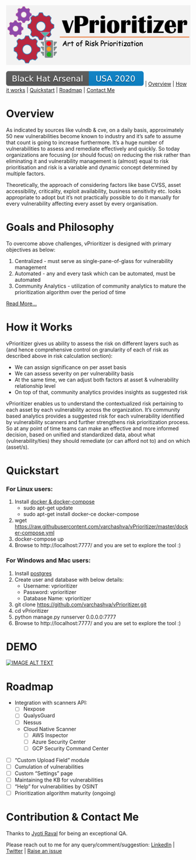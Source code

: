 [![Logo](images/vprioritizer_logo.png)]()

[![BHUSA2020](images/BHUSA2020.svg)](https://www.blackhat.com/us-20/arsenal/schedule/#vprioritizer-learn-to-say-no-to-almost-every-vulnerability-art-of-risk-prioritisation-21192) \| [Overview](#overview) \| [How it works](how-it-works) \| [Quickstart](quickstart) \| [Roadmap](roadmap) \| [Contact Me](#contribution--contact-me)

# Overview
As indicated by sources like vulndb & cve, on a daily basis, approximately 50 new vulnerabilities become known to industry and it’s safe to assume that count is going to increase furthermore. It’s a huge number of vulnerabilities to assess and remediate effectively and quickly. So today organizations are focusing (or should focus) on reducing the risk rather than eliminating it and vulnerability management is (almost) equal to risk prioritisation and risk is a variable and dynamic concept determined by multiple factors.

Theoretically, the approach of considering factors like base CVSS, asset accessibility, criticality, exploit availability, business sensitivity etc. looks appropriate to adopt but it’s not practically possible to do it manually for every vulnerability affecting every asset by every organisation. 

# Goals and Philosophy 
To overcome above challenges, vPrioritizer is designed with primary objectives as below: 

1. Centralized - must serve as single-pane-of-glass for vulnerability management
2. Automated - any and every task which can be automated, must be automated
3. Community Analytics - utilization of community analytics to mature the prioritization algorithm over the period of time

[Read More…](https://medium.com/@rana.miet/learn-to-say-no-to-almost-every-vulnerability-intro-to-vprioritizer-9b2aa15369a1?sk=28c65b8540f31eab5e99a751c24240f3)

# How it Works
vPrioritizer gives us ability to assess the risk on different layers such as (and hence comprehensive control on granularity of each of risk as described above in risk calculation section):

- We can assign significance on per asset basis 
- We can assess severity on per vulnerability basis
- At the same time, we can adjust both factors at asset & vulnerability relationship level 
- On top of that, community analytics provides insights as suggested risk

vPrioritizer enables us to understand the contextualized risk pertaining to each asset by each vulnerability across the organization. It’s community based analytics provides a suggested risk for each vulnerability identified by vulnerability scanners and further strengthens risk prioritization process. So at any point of time teams can make an effective and more informed decision, based on unified and standardized data, about what (vulnerability/ties) they should remediate (or can afford not to) and on which (asset/s).

# Quickstart
### For Linux users:
1. Install [docker & docker-compose](https://docs.docker.com/install/linux/docker-ce/debian/#install-using-the-repository)
   - sudo apt-get update
   - sudo apt-get install docker-ce docker-compose
2. wget https://raw.githubusercontent.com/varchashva/vPrioritizer/master/docker-compose.yml
3. docker-compose up
4. Browse to http://localhost:7777/ and you are set to explore the tool :)

### For Windows and Mac users:
1. Install [postgres](https://www.postgresql.org/docs/9.3/installation.html)
2. Create user and database with below details:
   - Username: vprioritizer
   - Password: vprioritizer
   - Database Name: vprioritizer
3. git clone https://github.com/varchashva/vPrioritizer.git
4. cd vPrioritizer
5. python manage.py runserver 0.0.0.0:7777
6. Browse to http://localhost:7777/ and you are set to explore the tool :)

# DEMO 
[![IMAGE ALT TEXT](http://img.youtube.com/vi/P9IDpfJDoxI/0.jpg)](http://www.youtube.com/watch?v=P9IDpfJDoxI "vPrioritizer Demo")

# Roadmap
- Integration with scanners API:
  - [ ] Nexpose
  - [ ] QualysGuard
  - [ ] Nessus
  - Cloud Native Scanner
    - [ ] AWS Inspector
    - [ ] Azure Security Center
    - [ ] GCP Security Command Center
- [ ] “Custom Upload Field” module
- [ ] Cumulation of vulnerabilities 
- [ ] Custom “Settings” page
- [ ] Maintaining the KB for vulnerabilities 
- [ ] “Help” for vulnerabilities by OSINT
- [ ] Prioritization algorithm maturity (ongoing)

# Contribution & Contact Me 

Thanks to [Jyoti Raval](https://www.linkedin.com/in/jyoti-raval-61565157) for being an exceptional QA.

Please reach out to me for any query/comment/suggestion: [LinkedIn](https://www.linkedin.com/in/pramod-rana-696ba062/) \| [Twitter](https://twitter.com/IAmVarchashva) \| [Raise an issue](https://github.com/varchashva/vPrioritizer/issues/new)


